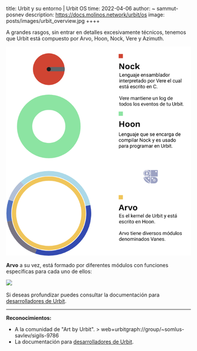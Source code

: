 title: Urbit y su entorno | Urbit OS
time: 2022-04-06
author: ~ sammut-posnev
description: https://docs.molinos.network/urbit/os
image: posts/images/urbit_overview.jpg
++++

A grandes rasgos, sin entrar en detalles excesivamente técnicos, tenemos que Urbit está compuesto por Arvo, Hoon, Nock, Vere y Azimuth.

![](posts/images/urbit_os.png#center)

**Arvo** a su vez, está formado por diferentes módulos con funciones específicas para cada uno de ellos:

![](posts/images/urbit_os-kernel.png)

Si deseas profundizar puedes consultar la documentación para [desarrolladores de Urbit](https://urbit.org/docs).

----

**Reconocimientos:**

- A la comunidad de "Art by Urbit". > web+urbitgraph://group/~somlus-savlev/sigils-9786
- La documentación para [desarrolladores de Urbit](https://urbit.org/docs).